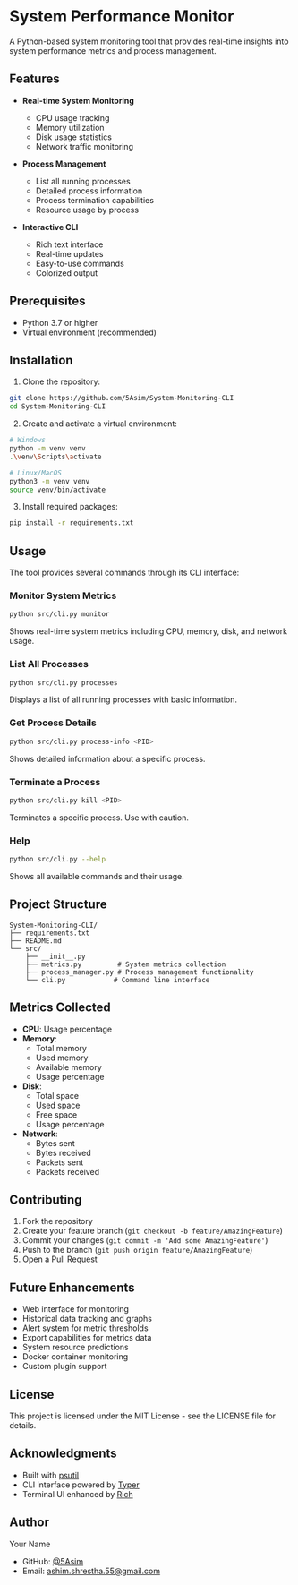 # System Performance Monitor

A Python-based system monitoring tool that provides real-time insights into system performance metrics and process management.

## Features

- **Real-time System Monitoring**
  - CPU usage tracking
  - Memory utilization
  - Disk usage statistics
  - Network traffic monitoring

- **Process Management**
  - List all running processes
  - Detailed process information
  - Process termination capabilities
  - Resource usage by process

- **Interactive CLI**
  - Rich text interface
  - Real-time updates
  - Easy-to-use commands
  - Colorized output

## Prerequisites

- Python 3.7 or higher
- Virtual environment (recommended)

## Installation

1. Clone the repository:
```bash
git clone https://github.com/5Asim/System-Monitoring-CLI
cd System-Monitoring-CLI
```

2. Create and activate a virtual environment:
```bash
# Windows
python -m venv venv
.\venv\Scripts\activate

# Linux/MacOS
python3 -m venv venv
source venv/bin/activate
```

3. Install required packages:
```bash
pip install -r requirements.txt
```

## Usage

The tool provides several commands through its CLI interface:

### Monitor System Metrics
```bash
python src/cli.py monitor
```
Shows real-time system metrics including CPU, memory, disk, and network usage.

### List All Processes
```bash
python src/cli.py processes
```
Displays a list of all running processes with basic information.

### Get Process Details
```bash
python src/cli.py process-info <PID>
```
Shows detailed information about a specific process.

### Terminate a Process
```bash
python src/cli.py kill <PID>
```
Terminates a specific process. Use with caution.

### Help
```bash
python src/cli.py --help
```
Shows all available commands and their usage.

## Project Structure
```
System-Monitoring-CLI/
├── requirements.txt
├── README.md
└── src/
    ├── __init__.py
    ├── metrics.py         # System metrics collection
    ├── process_manager.py # Process management functionality
    └── cli.py            # Command line interface
```

## Metrics Collected

- **CPU**: Usage percentage
- **Memory**: 
  - Total memory
  - Used memory
  - Available memory
  - Usage percentage
- **Disk**:
  - Total space
  - Used space
  - Free space
  - Usage percentage
- **Network**:
  - Bytes sent
  - Bytes received
  - Packets sent
  - Packets received

## Contributing

1. Fork the repository
2. Create your feature branch (`git checkout -b feature/AmazingFeature`)
3. Commit your changes (`git commit -m 'Add some AmazingFeature'`)
4. Push to the branch (`git push origin feature/AmazingFeature`)
5. Open a Pull Request

## Future Enhancements

- Web interface for monitoring
- Historical data tracking and graphs
- Alert system for metric thresholds
- Export capabilities for metrics data
- System resource predictions
- Docker container monitoring
- Custom plugin support

## License

This project is licensed under the MIT License - see the LICENSE file for details.

## Acknowledgments

- Built with [psutil](https://github.com/giampaolo/psutil)
- CLI interface powered by [Typer](https://typer.tiangolo.com/)
- Terminal UI enhanced by [Rich](https://github.com/Textualize/rich)

## Author

Your Name
- GitHub: [@5Asim](https://github.com/5Asim)
- Email: ashim.shrestha.55@gmail.com